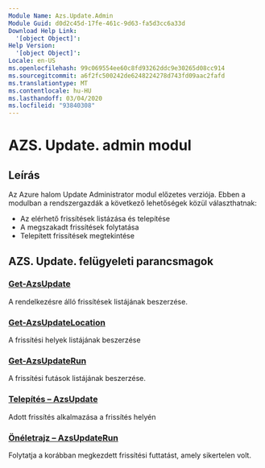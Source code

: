```yaml
---
Module Name: Azs.Update.Admin
Module Guid: d0d2c45d-17fe-461c-9d63-fa5d3cc6a33d
Download Help Link:
  '[object Object]': 
Help Version:
  '[object Object]': 
Locale: en-US
ms.openlocfilehash: 99c069554ee60c8fd93262ddc9e30265d08cc914
ms.sourcegitcommit: a6f2fc500242de6248224278d743fd09aac2fafd
ms.translationtype: MT
ms.contentlocale: hu-HU
ms.lasthandoff: 03/04/2020
ms.locfileid: "93840308"
---
```

# AZS. Update. admin modul
## Leírás
Az Azure halom Update Administrator modul előzetes verziója.  Ebben a modulban a rendszergazdák a következő lehetőségek közül választhatnak:
- Az elérhető frissítések listázása és telepítése
- A megszakadt frissítések folytatása
- Telepített frissítések megtekintése

## AZS. Update. felügyeleti parancsmagok
### [Get-AzsUpdate](Get-AzsUpdate.md)
A rendelkezésre álló frissítések listájának beszerzése.

### [Get-AzsUpdateLocation](Get-AzsUpdateLocation.md)
A frissítési helyek listájának beszerzése

### [Get-AzsUpdateRun](Get-AzsUpdateRun.md)
A frissítési futások listájának beszerzése.

### [Telepítés – AzsUpdate](Install-AzsUpdate.md)
Adott frissítés alkalmazása a frissítés helyén

### [Önéletrajz – AzsUpdateRun](Resume-AzsUpdateRun.md)
Folytatja a korábban megkezdett frissítési futtatást, amely sikertelen volt.

